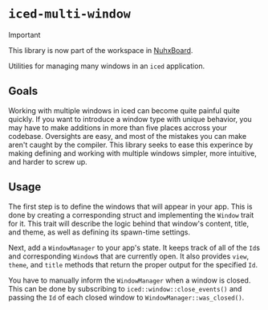 # `iced-multi-window`

> [!IMPORTANT]
> This library is now part of the workspace in [NuhxBoard](https://github.com/justdeeevin/NuhxBoard).

Utilities for managing many windows in an `iced` application.

## Goals

Working with multiple windows in iced can become quite painful quite quickly. If you want to introduce a window type with unique behavior, you may have to make additions in more than five places accross your codebase. Oversights are easy, and most of the mistakes you can make aren't caught by the compiler. This library seeks to ease this experince by making defining and working with multiple windows simpler, more intuitive, and harder to screw up.

## Usage

The first step is to define the windows that will appear in your app. This is done by creating a corresponding struct and implementing the `Window` trait for it. This trait will describe the logic behind that window's content, title, and theme, as well as defining its spawn-time settings.

Next, add a `WindowManager` to your app's state. It keeps track of all of the `Id`s and corresponding `Window`s that are currently open. It also provides `view`, `theme`, and `title` methods that return the proper output for the specified `Id`.

You have to manually inform the `WindowManager` when a window is closed. This can be done by subscribing to `iced::window::close_events()` and passing the `Id` of each closed window to `WindowManager::was_closed()`.
